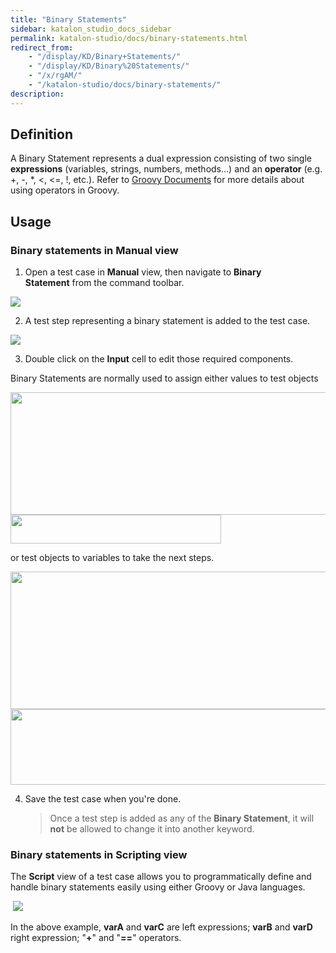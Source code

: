 ```yaml
---
title: "Binary Statements" 
sidebar: katalon_studio_docs_sidebar
permalink: katalon-studio/docs/binary-statements.html 
redirect_from:
    - "/display/KD/Binary+Statements/"
    - "/display/KD/Binary%20Statements/"
    - "/x/rgAM/"
    - "/katalon-studio/docs/binary-statements/"
description: 
---
```


## Definition

A Binary Statement represents a dual expression consisting of two single **expressions** (variables, strings, numbers, methods...) and an **operator** (e.g. +, -, *, <, <=, !, etc.). Refer to [Groovy Documents](http://groovy-lang.org/operators.html) for more details about using operators in Groovy.

## Usage

### Binary statements in Manual view

1.  Open a test case in **Manual** view, then navigate to **Binary Statement** from the command toolbar.  

![](https://github.com/katalon-studio/docs-images/raw/master/katalon-studio/docs/binary-statements/image2017-6-30-203A433A7.png)  
      
    
2.  A test step representing a binary statement is added to the test case.  

![](https://github.com/katalon-studio/docs-images/raw/master/katalon-studio/docs/binary-statements/image2017-2-10-133A463A52.png)

3.  Double click on the **Input** cell to edit those required components.  

Binary Statements are normally used to assign either values to test objects

<img src="https://github.com/katalon-studio/docs-images/raw/master/katalon-studio/docs/binary-statements/Binary-Statement.png" width="675" height="196">

<img src="https://github.com/katalon-studio/docs-images/raw/master/katalon-studio/docs/binary-statements/BS-1.png" width="337" height="46">

or test objects to variables to take the next steps.

<img src="https://github.com/katalon-studio/docs-images/raw/master/katalon-studio/docs/binary-statements/BS-2.png" width="665" height="220">

<img src="https://github.com/katalon-studio/docs-images/raw/master/katalon-studio/docs/binary-statements/BS-3.png" width="528" height="121">


4.  Save the test case when you're done.
    
    > Once a test step is added as any of the **Binary Statement**, it will **not** be allowed to change it into another keyword.

### Binary statements in Scripting view

The **Script** view of a test case allows you to programmatically define and handle binary statements easily using either Groovy or Java languages.

 ![](https://github.com/katalon-studio/docs-images/raw/master/katalon-studio/docs/binary-statements/11.png)

In the above example, **varA** and **varC** are left expressions; **varB** and **varD** right expression; "**+**" and "**==**" operators.



